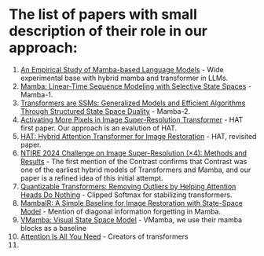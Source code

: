 # The list of papers with small description of their role in our approach:

1. [An Empirical Study of Mamba-based Language Models](https://arxiv.org/abs/2406.07887) - Wide experimental base with hybrid mamba and transformer in LLMs.
1. [Mamba: Linear-Time Sequence Modeling with Selective State Spaces](https://arxiv.org/abs/2312.00752) - Mamba-1.
1. [Transformers are SSMs: Generalized Models and Efficient Algorithms Through Structured State Space Duality](https://arxiv.org/abs/2405.21060) - Mamba-2.
1. [Activating More Pixels in Image Super-Resolution Transformer](https://arxiv.org/abs/2205.04437) - HAT first paper. Our approach is an evalution of HAT.
1. [HAT: Hybrid Attention Transformer for Image Restoration](https://arxiv.org/abs/2309.05239) - HAT, revisited paper.
1. [NTIRE 2024 Challenge on Image Super-Resolution (×4): Methods and Results](https://arxiv.org/abs/2404.09790) - The first mention of the Contrast confirms that Contrast was one of the earliest hybrid models of Transformers and Mamba, and our paper is a refined idea of this initial attempt.
2. [Quantizable Transformers: Removing Outliers by Helping Attention Heads Do Nothing](https://arxiv.org/abs/2306.12929) - Clipped Softmax for stabilizing transformers.
3. [MambaIR: A Simple Baseline for Image Restoration with State-Space Model](https://arxiv.org/abs/2402.15648) - Mention of diagonal information forgetting in Mamba.
4. [VMamba: Visual State Space Model](https://arxiv.org/abs/2401.10166) - VMamba, we use their mamba blocks as a baseline
5. [Attention Is All You Need](https://arxiv.org/abs/1706.03762) - Creators of transformers
6. 
